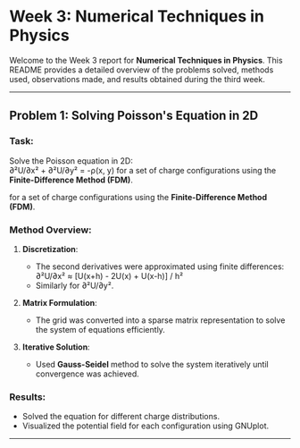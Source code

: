 # Week 3: Numerical Techniques in Physics  

Welcome to the Week 3 report for **Numerical Techniques in Physics**. This README provides a detailed overview of the problems solved, methods used, observations made, and results obtained during the third week.

---

## **Problem 1: Solving Poisson's Equation in 2D**  

### Task:  
Solve the Poisson equation in 2D:  
∂²U/∂x² + ∂²U/∂y² = -ρ(x, y)
for a set of charge configurations using the **Finite-Difference Method (FDM)**. 

for a set of charge configurations using the **Finite-Difference Method (FDM)**.  

### Method Overview:  
1. **Discretization**:  
   - The second derivatives were approximated using finite differences:  
     ∂²U/∂x² ≈ [U(x+h) - 2U(x) + U(x-h)] / h²
   - Similarly for ∂²U/∂y².  

2. **Matrix Formulation**:  
   - The grid was converted into a sparse matrix representation to solve the system of equations efficiently.  

3. **Iterative Solution**:  
   - Used **Gauss-Seidel** method to solve the system iteratively until convergence was achieved.  

### Results:   
   - Solved the equation for different charge distributions.  
   - Visualized the potential field for each configuration using GNUplot.  

---
